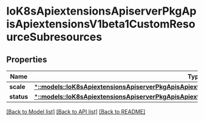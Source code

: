 # IoK8sApiextensionsApiserverPkgApisApiextensionsV1beta1CustomResourceSubresources

## Properties
Name | Type | Description | Notes
------------ | ------------- | ------------- | -------------
**scale** | [***::models::IoK8sApiextensionsApiserverPkgApisApiextensionsV1beta1CustomResourceSubresourceScale**](io.k8s.apiextensions-apiserver.pkg.apis.apiextensions.v1beta1.CustomResourceSubresourceScale.md) |  | [optional] 
**status** | [***::models::IoK8sApiextensionsApiserverPkgApisApiextensionsV1beta1CustomResourceSubresourceStatus**](io.k8s.apiextensions-apiserver.pkg.apis.apiextensions.v1beta1.CustomResourceSubresourceStatus.md) |  | [optional] 

[[Back to Model list]](../README.md#documentation-for-models) [[Back to API list]](../README.md#documentation-for-api-endpoints) [[Back to README]](../README.md)


